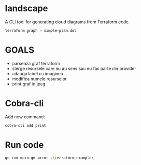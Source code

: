 # landscape

A CLI tool for generating cloud diagrams from Terraform code.

```bash
terraform graph > simple-plan.dot
```

# GOALS

* parseaza graf terraform
* sterge resursele care nu au sens sau nu fac parte din provider
* adauga label cu imaginea
* modifica numele resurselor
* print graf in jpeg

# Cobra-cli

Add new command:

```bash
cobra-cli add print  
```

# Run code

```bash
go run main.go print .\terraform_example\ 
```